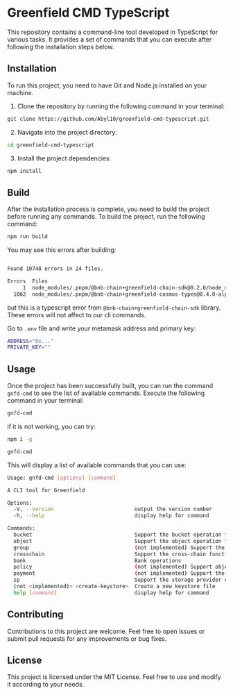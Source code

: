 # Greenfield CMD TypeScript

This repository contains a command-line tool developed in TypeScript for various tasks. It provides a set of commands that you can execute after following the installation steps below.

## Installation

To run this project, you need to have Git and Node.js installed on your machine.

1. Clone the repository by running the following command in your terminal:
```bash
git clone https://github.com/Abyl10/greenfield-cmd-typescript.git
```

2. Navigate into the project directory:
```bash
cd greenfield-cmd-typescript
```

3. Install the project dependencies:
```bash
npm install
```

## Build

After the installation process is complete, you need to build the project before running any commands. To build the project, run the following command:
```bash
npm run build
```
You may see this errors after building: 
```bash

Found 10748 errors in 24 files.

Errors  Files
     1  node_modules/.pnpm/@bnb-chain+greenfield-chain-sdk@0.2.0/node_modules/@bnb-chain/greenfield-chain-sdk/dist/esm/types/common.d.ts:2
  1062  node_modules/.pnpm/@bnb-chain+greenfield-cosmos-types@0.4.0-alpha.9/node_modules/@bnb-chain/greenfield-cosmos-types/cosmos/bank/v1beta1/query.d.ts:421
```
but this is a typescript error from ```@bnb-chain+greenfield-chain-sdk``` library. These errors will not affect to our cli commands. 

Go to ```.env``` file and write your metamask address and primary key: 
```bash
ADDRESS="0x..."
PRIVATE_KEY=""
```


## Usage

Once the project has been successfully built, you can run the command `gnfd-cmd` to see the list of available commands. Execute the following command in your terminal:
```bash
gnfd-cmd
```
if it is not working, you can try: 
```bash
npm i -g 

gnfd-cmd
``` 

This will display a list of available commands that you can use: 
```bash
Usage: gnfd-cmd [options] [command]

A CLI tool for Greenfield

Options:
  -V, --version                          output the version number
  -h, --help                             display help for command

Commands:
  bucket                                 Support the bucket operation functions, including create/update/delete/head/list
  object                                 Support the object operation functions, including put/get/update/delete/head/list and so on
  group                                  (not implemented) Support the group operation functions, including create/update/delete/head/head-member
  crosschain                             Support the cross-chain functions, including transfer and mirror
  bank                                   Bank operations
  policy                                 (not implemented) Support object policy and bucket policy operation functions
  payment                                (not implemented) Support the payment operation functions
  sp                                     Support the storage provider operation functions
  (not <implemented)> <create-keystore>  Create a new keystore file
  help [command]                         display help for command
``` 



## Contributing

Contributions to this project are welcome. Feel free to open issues or submit pull requests for any improvements or bug fixes.

## License

This project is licensed under the MIT License. Feel free to use and modify it according to your needs.
